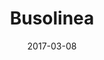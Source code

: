 ---
layout: site
title: "Busolinea"
date: 2017-03-08
categories: [community]
version: 1.5.8
major: 1
minor: 5
patch: 8
slug: busolinea
link: http://busolinea.com/
submitter: lpolepeddi
permalink: /sites/:slug
---